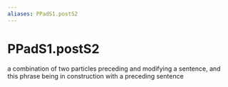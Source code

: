 ```yaml
---
aliases: PPadS1.postS2
---
```

# PPadS1.postS2

a combination of two particles preceding and modifying a sentence, and this phrase being in construction with a preceding sentence
> 